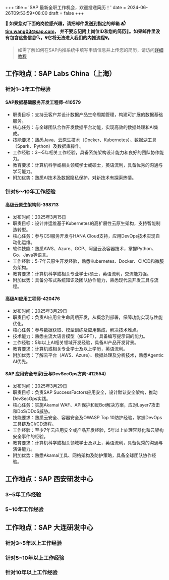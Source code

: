 +++
title = 'SAP 最新全职工作机会，欢迎投递简历！'
date = 2024-06-26T09:53:59+08:00
draft = false
+++

**📢 如果您对下面的岗位感兴趣，请把邮件发送到指定的邮箱
📬[tim.wang03@sap.com](mailto:tim.wang03@sap.com)，
并不要忘记附上岗位ID和您的简历📄。如果邮件里没有包含这些信息🔍，💔它将无法进入我们的内推流程💔。**
> 如需了解如何在SAP内推系统中填写申请信息并上传您的简历，请访问[详细教程](/sap/how-to-apply)


## 工作地点：SAP Labs China（上海）

### 针对1~3年工作经验
#### SAP数据基础服务开发工程师-410579
* 职责目标：支持云客户并设计数据产品生命周期管理，构建可扩展的数据基础服务。
* 核心任务：与全球团队合作开发数据平台功能，实现高效的数据处理和AI集成。
* 技能要求：熟悉Java、云原生技术（Docker、Kubernetes）、数据湖工具（Spark、Python）及数据库操作。
* 工作经验：3～5年相关工作经验，具备系统架构设计能力和良好的团队协作能力。
* 教育要求：计算机科学或相关领域学士或硕士，英语流利，具备优秀的沟通与学习能力。
* 附加优势：熟悉AI技术及数据隐私保护，对新技术有探索热情。

### 针对5～10年工作经验
#### 高级云原生架构师-398713
* 发布时间：2025年3月15日
* 职责目标：设计并运维基于Kubernetes的高扩展性云原生架构，支持智能制造转型。
* 核心任务：参与CSI服务开发与HANA Cloud支持，应用DevOps技术实现自动化运维。
* 软件技能：熟悉AWS、Azure、GCP、阿里云及容器技术，掌握Python、Go、Java等语言。
* 工作经验：5-7年云原生开发经验，熟悉Kubernetes、Docker、CI/CD和微服务架构。
* 教育要求：计算机科学或相关专业学士/硕士，英语流利，交流能力强。
* 附加优势：具备分布式系统知识及团队协作能力，熟悉现代云开发工具与流程。


#### 高级AI应用工程师-420476
* 发布时间：2025年3月29日
* 职责目标：负责AI应用全生命周期开发，从概念到部署，保障功能实现与性能优化。
* 核心任务：参与数据获取、模型训练及应用集成，解决技术难点。
* 技术能力：熟悉主流大语言模型（如GPT），具备编写提示词的能力。
* 工作经验：5年以上AI相关领域开发经验，具备AI产品开发背景。
* 教育要求：计算机或相关专业学士及以上学历，英语流利。
* 附加优势：了解云平台（AWS、Azure）、数据处理及分析技术，熟悉Agentic AI优先。

#### SAP 应用安全专家(云与DevSecOps方向-412554)
* 发布时间：2025年3月29日
* 职责目标：负责SAP SuccessFactors应用安全，设计默认安全架构，推动DevSecOps实践。
* 核心任务：实施Akamai WAF、API保护和反Bot解决方案，应对Layer7攻击和DoS/DDoS威胁。
* 技能要求：熟悉云安全、容器安全及OWASP Top 10防护经验，掌握DevOps工具链及CI/CD流程。
* 工作经验：至少7年云应用安全或产品开发经验，5年以上处理容器化和云架构安全事件的经验。
* 教育要求：计算机科学或相关领域学士及以上，英语流利，具备优秀的沟通与演讲能力。
* 附加优势：熟悉Akamai工具、网络架构及防护策略，具备全球团队协作经验。

## 工作地点：SAP 西安研发中心
### 3~5年工作经验
### 5~10年工作经验

## 工作地点：SAP 大连研发中心

### 针对3~5年以上工作经验

### 针对5~10年以上工作经验


### 针对10年以上工作经验
